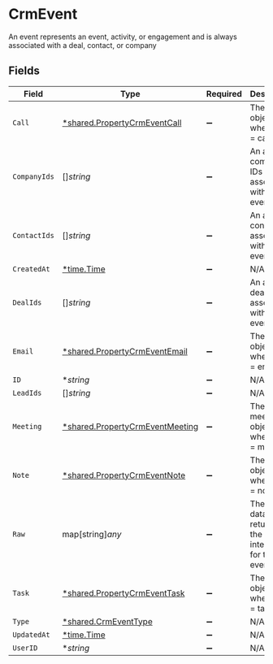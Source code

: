# CrmEvent

An event represents an event, activity, or engagement and is always associated with a deal, contact, or company


## Fields

| Field                                                                                    | Type                                                                                     | Required                                                                                 | Description                                                                              |
| ---------------------------------------------------------------------------------------- | ---------------------------------------------------------------------------------------- | ---------------------------------------------------------------------------------------- | ---------------------------------------------------------------------------------------- |
| `Call`                                                                                   | [*shared.PropertyCrmEventCall](../../../pkg/models/shared/propertycrmeventcall.md)       | :heavy_minus_sign:                                                                       | The call object, when type = call                                                        |
| `CompanyIds`                                                                             | []*string*                                                                               | :heavy_minus_sign:                                                                       | An array of company IDs associated with this event                                       |
| `ContactIds`                                                                             | []*string*                                                                               | :heavy_minus_sign:                                                                       | An array of contact IDs associated with this event                                       |
| `CreatedAt`                                                                              | [*time.Time](https://pkg.go.dev/time#Time)                                               | :heavy_minus_sign:                                                                       | N/A                                                                                      |
| `DealIds`                                                                                | []*string*                                                                               | :heavy_minus_sign:                                                                       | An array of deal IDs associated with this event                                          |
| `Email`                                                                                  | [*shared.PropertyCrmEventEmail](../../../pkg/models/shared/propertycrmeventemail.md)     | :heavy_minus_sign:                                                                       | The email object, when type = email                                                      |
| `ID`                                                                                     | **string*                                                                                | :heavy_minus_sign:                                                                       | N/A                                                                                      |
| `LeadIds`                                                                                | []*string*                                                                               | :heavy_minus_sign:                                                                       | N/A                                                                                      |
| `Meeting`                                                                                | [*shared.PropertyCrmEventMeeting](../../../pkg/models/shared/propertycrmeventmeeting.md) | :heavy_minus_sign:                                                                       | The meeting object, when type = meeting                                                  |
| `Note`                                                                                   | [*shared.PropertyCrmEventNote](../../../pkg/models/shared/propertycrmeventnote.md)       | :heavy_minus_sign:                                                                       | The note object, when type = note                                                        |
| `Raw`                                                                                    | map[string]*any*                                                                         | :heavy_minus_sign:                                                                       | The raw data returned by the integration for this event.                                 |
| `Task`                                                                                   | [*shared.PropertyCrmEventTask](../../../pkg/models/shared/propertycrmeventtask.md)       | :heavy_minus_sign:                                                                       | The task object, when type = task                                                        |
| `Type`                                                                                   | [*shared.CrmEventType](../../../pkg/models/shared/crmeventtype.md)                       | :heavy_minus_sign:                                                                       | N/A                                                                                      |
| `UpdatedAt`                                                                              | [*time.Time](https://pkg.go.dev/time#Time)                                               | :heavy_minus_sign:                                                                       | N/A                                                                                      |
| `UserID`                                                                                 | **string*                                                                                | :heavy_minus_sign:                                                                       | N/A                                                                                      |